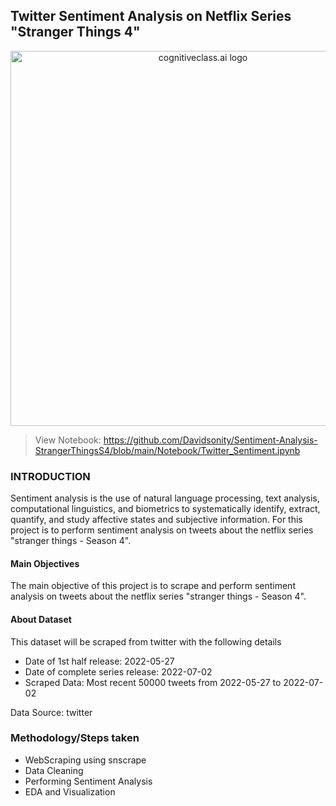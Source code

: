 ## Twitter Sentiment Analysis on Netflix Series "Stranger Things 4"

<center>
    <img src="https://66.media.tumblr.com/464a579dd9cb32ba1e55892fad783f4b/tumblr_obyu3oGwOc1qaiuijo1_400.gif" width="600" alt="cognitiveclass.ai logo" />
</center>

> View Notebook: https://github.com/Davidsonity/Sentiment-Analysis-StrangerThingsS4/blob/main/Notebook/Twitter_Sentiment.ipynb

### INTRODUCTION
Sentiment analysis is the use of natural language processing, text analysis, computational linguistics, and biometrics to systematically identify, extract, quantify, and study affective states and subjective information. For this project is to perform sentiment analysis on tweets about the netflix series "stranger things - Season 4".


#### Main Objectives
The main objective of this project is to scrape and perform sentiment analysis on tweets about the netflix series "stranger things - Season 4".

#### About Dataset
This dataset will be scraped from twitter with the following details
- Date of 1st half release: 2022-05-27
- Date of complete series release: 2022-07-02
- Scraped Data: Most recent 50000 tweets from 2022-05-27 to 2022-07-02

Data Source: twitter


### Methodology/Steps taken
- WebScraping using snscrape
- Data Cleaning
- Performing Sentiment Analysis
- EDA and Visualization
